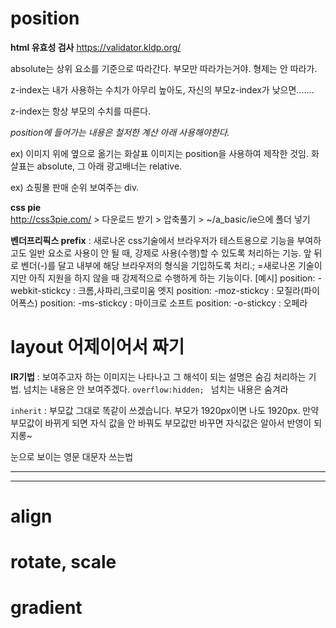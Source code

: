 # position

**html 유효성 검사**  https://validator.kldp.org/



absolute는 상위 요소를 기준으로 따라간다. 부모만 따라가는거야. 형제는 안 따라가. 

z-index는 내가 사용하는 수치가 아무리 높아도, 자신의 부모z-index가 낮으면.......

z-index는 항상 부모의  수치를 따른다.

*position에 들어가는 내용은 철저한 계산 아래 사용해야한다.*



ex) 이미지 위에 옆으로 옮기는 화살표 이미지는 position을 사용하여 제작한 것임. 화살표는 absolute, 그 아래 광고배너는 relative.

ex) 쇼핑몰 판매 순위 보여주는 div. 

**css pie**  
http://css3pie.com/  > 다운로드 받기 > 압축풀기 > ~/a_basic/ie으에 폴더 넣기

**벤더프리픽스 prefix**
: 새로나온 css기술에서 브라우저가 테스트용으로 기능을 부여하고도 일반 요소로 사용이 안 될 때, 강제로 사용(수행)할 수 있도록 처리하는 기능.
앞 뒤로 벤더(-)를 달고 내부에 해당 브라우저의 형식을 기입하도록 처리.;
=새로나온 기술이지만 아직 지원을 하지 않을 때 강제적으로 수행하게 하는 기능이다.
[예시]
position: -webkit-stickcy : 크롬,사파리,크로미움 엣지
position: -moz-stickcy : 모질라(파이어폭스)
position: -ms-stickcy : 마이크로 소프트
position: -o-stickcy : 오페라 



# layout 어제이어서 짜기

**IR기법**
: 보여주고자 하는 이미지는 나타나고 그 해석이 되는 설명은 숨김 처리하는 기법. 넘치는 내용은 안 보여주겠다. 
```overflow:hidden; ``` 넘치는 내용은 숨겨라



```inherit``` 
: 부모값 그대로 똑같이 쓰겠습니다.  부모가 1920px이면 나도 1920px. 만약 부모값이 바뀌게 되면 자식 값을 안 바꿔도 부모값만 바꾸면 자식값은 알아서 반영이 되지롱~





눈으로 보이는 영문 대문자  쓰는법



---

---



# align

# rotate, scale

# gradient

